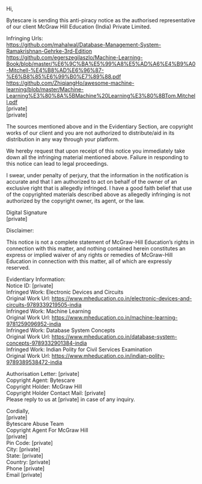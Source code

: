 Hi,

Bytescare is sending this anti-piracy notice as the authorised representative of our client McGraw Hill Education (India) Private Limited.

Infringing Urls:  
https://github.com/mahalwal/Database-Management-System-Ramakrishnan-Gehrke-3rd-Edition  
https://github.com/egerszegilaszlo/Machine-Learning-Book/blob/master/%E6%9C%BA%E5%99%A8%E5%AD%A6%E4%B9%A0-Mitchell-%E4%B8%AD%E6%96%87-%E6%B8%85%E6%99%B0%E7%89%88.pdf  
https://github.com/ZhiqiangHo/awesome-machine-learning/blob/master/Machine-Learning%E3%80%8A%5BMachine%20Learning%E3%80%8BTom.Mitchell.pdf  
[private]  
[private]  

The sources mentioned above and in the Evidentiary Section, are copyright works of our client and you are not authorized to distribute/aid in its distribution in any way through your platform.

We hereby request that upon receipt of this notice you immediately take down all the infringing material mentioned above. Failure in responding to this notice can lead to legal proceedings.

I swear, under penalty of perjury, that the information in the notification is accurate and that I am authorized to act on behalf of the owner of an exclusive right that is allegedly infringed. I have a good faith belief that use of the copyrighted materials described above as allegedly infringing is not authorized by the copyright owner, its agent, or the law.


Digital Signature  
[private]  

Disclaimer:

This notice is not a complete statement of McGraw-Hill Education’s rights in connection with this matter, and nothing contained herein constitutes an express or implied waiver of any rights or remedies of McGraw-Hill Education in connection with this matter, all of which are expressly reserved.

Evidentiary Information:  
Notice ID: [private]  
Infringed Work: Electronic Devices and Circuits  
Original Work Url: https://www.mheducation.co.in/electronic-devices-and-circuits-9789339219505-india  
Infringed Work: Machine Learning  
Original Work Url: https://www.mheducation.co.in/machine-learning-9781259096952-india  
Infringed Work: Database System Concepts  
Original Work Url: https://www.mheducation.co.in/database-system-concepts-9789332901384-india  
Infringed Work: Indian Polity for Civil Services Examination  
Original Work Url: https://www.mheducation.co.in/indian-polity-9789389538472-india  

Authorisation Letter: [private]  
Copyright Agent: Bytescare  
Copyright Holder: McGraw Hill  
Copyright Holder Contact Mail: [private]  
Please reply to us at [private] in case of any inquiry.

Cordially,  
[private]  
Bytescare Abuse Team  
Copyright Agent For McGraw Hill  
[private]  
Pin Code: [private]  
City: [private]  
State: [private]  
Country: [private]  
Phone [private]  
Email [private]
